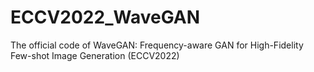 # ECCV2022_WaveGAN
The official code of WaveGAN: Frequency-aware GAN for High-Fidelity Few-shot Image Generation (ECCV2022)
